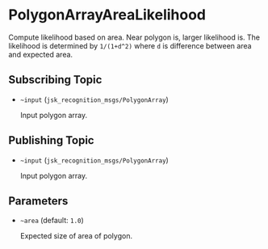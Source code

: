 # PolygonArrayAreaLikelihood
Compute likelihood based on area.
Near polygon is, larger likelihood is.
The likelihood is determined by `1/(1+d^2)` where `d` is difference between area and expected area.

## Subscribing Topic
* `~input` (`jsk_recognition_msgs/PolygonArray`)

  Input polygon array.

## Publishing Topic
* `~input` (`jsk_recognition_msgs/PolygonArray`)

  Input polygon array.

## Parameters
* `~area` (default: `1.0`)

  Expected size of area of polygon.
